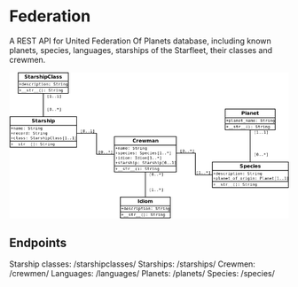 # Federation

A REST API for United Federation Of Planets database, including known planets, species, languages, starships of the Starfleet, their classes and crewmen.

![Starfleet Model](https://github.com/rodrigowmendes/federation/blob/master/starfleet/static/images/starfleet_uml.png)

## Endpoints

Starship classes: /starshipclasses/
Starships: /starships/
Crewmen: /crewmen/
Languages: /languages/
Planets: /planets/
Species: /species/


